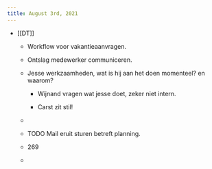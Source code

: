 ```yaml
---
title: August 3rd, 2021
---
```


- [[DT]] 
	 - Workflow voor vakantieaanvragen.

	 - Ontslag medewerker communiceren. 

	 - Jesse werkzaamheden, wat is hij aan het doen momenteel? en waarom?
		 - Wijnand vragen wat jesse doet, zeker niet intern.

		 - Carst zit stil! 

	 - 

	 - TODO  Mail eruit sturen betreft planning.

	 - 269

	 - 
